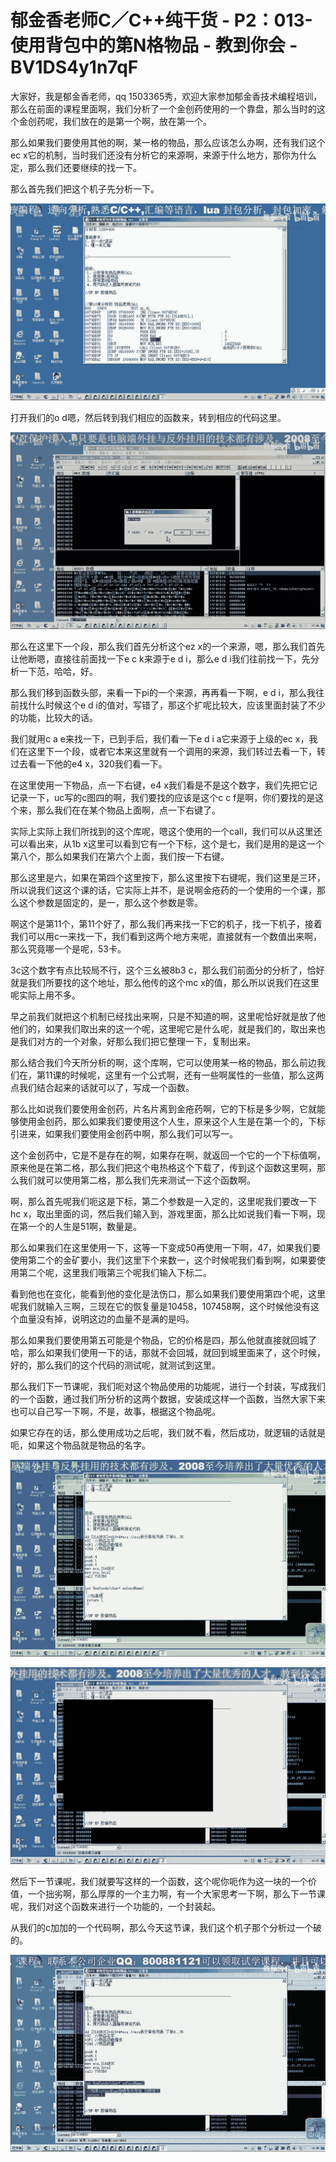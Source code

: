 # 郁金香老师C／C++纯干货 - P2：013-使用背包中的第N格物品 - 教到你会 - BV1DS4y1n7qF

大家好，我是郁金香老师，qq 1503365秀，欢迎大家参加郁金香技术编程培训，那么在前面的课程里面啊，我们分析了一个金创药使用的一个靠盘，那么当时的这个金创药呢，我们放在的是第一个啊，放在第一个。

那么如果我们要使用其他的啊，某一格的物品，那么应该怎么办啊，还有我们这个ec x它的机制，当时我们还没有分析它的来源啊，来源于什么地方，那你为什么定，那么我们还要继续的找一下。

那么首先我们把这个机子先分析一下。

![](img/07ff8f9b5d752a791068c72ee667886c_1.png)

打开我们的o d嗯，然后转到我们相应的函数来，转到相应的代码这里。

![](img/07ff8f9b5d752a791068c72ee667886c_3.png)

那么在这里下一个段，那么我们首先分析这个ez x的一个来源，嗯，那么我们首先让他断嗯，直接往前面找一下e c k来源于e d i，那么e d i我们往前找一下，先分析一下范，哈哈，好。

那么我们移到函数头部，来看一下pi的一个来源，再再看一下啊，e d i，那么我往前找什么时候这个e d i的值对，写错了，那这个扩呢比较大，应该里面封装了不少的功能，比较大的话。

我们就用c a e来找一下，已到手后，我们看一下e d i a它来源于上级的ec x，我们在这里下一个段，或者它本来这里就有一个调用的来源，我们转过去看一下，转过去看一下他的e4 x，320我们看一下。

在这里使用一下物品，点一下右键，e4 x我们看是不是这个数字，我们先把它记记录一下，uc写的c图四的啊，我们要找的应该是这个c c f是啊，你们要找的是这个来，那么我们在在某个物品上面啊，点一下右键了。

实际上实际上我们所找到的这个库呢，嗯这个使用的一个call，我们可以从这里还可以看出来，从1b x这里可以看到它有一个下标，这个是七，我们是用的是这一个第八个，那么如果我们在第六个上面，我们按一下右键。

那么这里是六，如果在第四个这里按下，那么这里按下右键呢，我们这里是三环，所以说我们这这个课的话，它实际上并不，是说啊金疮药的一个使用的一个课，那么这个参数是固定的，是一，那么这个参数是零。

啊这个是第11个，第11个好了，那么我们再来找一下它的机子，找一下机子，接着我们可以用c一来找一下，我们看到这两个地方来呢，直接就有一个数值出来啊，那么究竟哪一个是呢，53卡。

3c这个数字有点比较局不行，这个三幺被8b3 c，那么我们前面分的分析了，恰好就是我们所要找的这个地址，那么他传的这个mc x的值，那么所以说我们在这里呢实际上用不多。

早之前我们就把这个机制已经找出来啊，只是不知道的啊，这里呢恰好就是放了他他们的，如果我们取出来的这一个呢，这里呢它是什么呢，就是我们的，取出来也是我们对方的一个对象，好那么我们把它整理一下，复制出来。

那么结合我们今天所分析的啊，这个库啊，它可以使用某一格的物品，那么前边我们在，第11课的时候呢，这里有一个公式啊，还有一些啊属性的一些值，那么这两点我们结合起来的话就可以了，写成一个函数。

那么比如说我们要使用金创药，片名片离到金疮药啊，它的下标是多少啊，它就能够使用金创药，那么如果我们要使用这个人生，原来这个人生是在第一个的，下标引进来，如果我们要使用金创药中啊，那么我们可以写一。

这个金创药中，它是不是存在的啊，如果存在啊，就返回一个它的一个下标值啊，原来他是在第二格，那么我们把这个电热格这个下载了，传到这个函数这里啊，那么我们就可以使用第二格，那么我们先来测试一下这个函数啊。

啊，那么首先呢我们呃这是下标，第二个参数是一入定的，这里呢我们要改一下hc x，取出里面的词，然后我们输入到，游戏里面，那么比如说我们看一下啊，现在第一个的人生是51啊，数量是。

那么如果我们在这里使用一下，这等一下变成50再使用一下啊，47，如果我们要使用第二个的金矿要小，我们这里下个来数一，这个时候呢我们看到啊，如果要使用第二个呢，这里我们哦第三个呢我们输入下标二。

看到他也在变化，能看到他的变化是法伤口，那么如果我们要使用第四个呢，这里呢我们就输入三啊，三现在它的恢复量是10458，107458啊，这个时候他没有这个血量没有掉，说明这边的血量不是满的是吗。

那么如果我们要使用第五可能是个物品，它的价格是四，那么他就直接就回城了哈，那么如果我们使用一下的话，那就不会回城，就回到城里面来了，这个时候，好的，那么我们的这个代码的测试呢，就测试到这里。

那么我们下一节课呢，我们呃对这个物品使用的功能呢，进行一个封装，写成我们的一个函数，通过我们所分析的这两个数据，安装成这样一个函数，当然大家下来也可以自己写一下啊，不是，故事，根据这个物品呢。

如果它存在的话，那么使用成功之后呢，我们就不看，然后成功，就逻辑的话就是呃，如果这个物品就是物品的名字。



![](img/07ff8f9b5d752a791068c72ee667886c_5.png)

![](img/07ff8f9b5d752a791068c72ee667886c_6.png)

然后下一节课呢，我们就要写这样的一个函数，这个呢你呃作为这一块的一个价值，一个拙劣啊，那么厚厚的一个主力啊，有一个大家思考一下啊，那么下一节课呢，我们对这个函数来进行一个功能的，一个封装起。

从我们的c加加的一个代码啊，那么今天这节课，我们这个机子那个分析过一个破的。

![](img/07ff8f9b5d752a791068c72ee667886c_8.png)